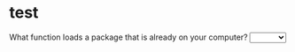 # test 

What function loads a package that is already on your computer? <select class='webex-select'><option value='blank'></option><option value=''>tidyr</option><option value=''>dplyr</option><option value='answer'>readr</option><option value=''>ggplot2</option></select>
